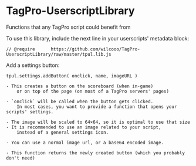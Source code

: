 # TagPro-UserscriptLibrary
Functions that any TagPro script could benefit from

To use this library, include the next line in your userscripts' metadata block:

`// @require      https://github.com/wilcooo/TagPro-UserscriptLibrary/raw/master/tpul.lib.js`


Add a settings button:

`tpul.settings.addButton( onclick, name, imageURL )`

    - This creates a button on the scoreboard (when in-game)
        or on top of the page (on most of a TagPro servers' pages)

    - `onclick` will be called when the button gets clicked.
        In most cases, you want to provide a function that opens your scripts' settings.

    - The image will be scaled to 64×64, so it is optimal to use that size
    - It is recommended to use an image related to your script,
        instead of a general settings icon.

    - You can use a normal image url, or a base64 encoded image.

    - This function returns the newly created button (which you probably don't need)
